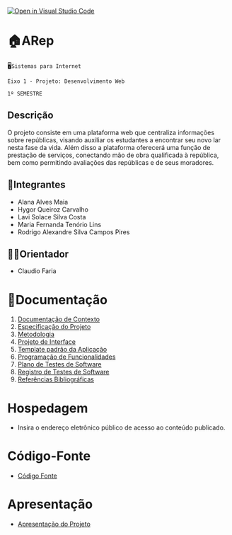 [![Open in Visual Studio Code](https://classroom.github.com/assets/open-in-vscode-718a45dd9cf7e7f842a935f5ebbe5719a5e09af4491e668f4dbf3b35d5cca122.svg)](https://classroom.github.com/online_ide?assignment_repo_id=14259179&assignment_repo_type=AssignmentRepo)
# 🏠ARep

🖥️`Sistemas para Internet`

`Eixo 1 - Projeto: Desenvolvimento Web`

`1º SEMESTRE`

## Descrição 

O projeto consiste em uma plataforma web que centraliza informações sobre repúblicas, visando auxiliar os estudantes a encontrar seu novo lar nesta fase da vida.
Além disso a plataforma oferecerá uma função de prestação de serviços, conectando mão de obra qualificada à república, bem como permitindo avaliações das repúblicas e de seus moradores.

## 🧠Integrantes  

* Alana Alves Maia
* Hygor Queiroz Carvalho
* Lavi Solace Silva Costa
* Maria Fernanda Tenório Lins
* Rodrigo Alexandre Silva Campos Pires
  

## 👨‍🏫Orientador

* Claudio Faria 

# 💾Documentação

<ol>
<li><a href="documents/01-Documentação de Contexto.md"> Documentação de Contexto</a></li>
<li><a href="documents/02-Especificação do Projeto.md"> Especificação do Projeto</a></li>
<li><a href="documents/03-Metodologia.md"> Metodologia</a></li>
<li><a href="documents/04-Projeto de Interface.md"> Projeto de Interface</a></li>
<li><a href="documents/05-Template padrão da Aplicação.md"> Template padrão da Aplicação</a></li>
<li><a href="documents/06-Programação de Funcionalidades.md"> Programação de Funcionalidades</a></li>
<li><a href="documents/07-Plano de Testes de Software.md"> Plano de Testes de Software</a></li>
<li><a href="documents/08-Registro de Testes de Software.md"> Registro de Testes de Software</a></li>
<li><a href="documents/09-Referências Bibliográficas.md"> Referências Bibliográficas</a></li>
</ol>

# Hospedagem

* Insira o endereço eletrônico público de acesso ao conteúdo publicado. 

# Código-Fonte

* <a href="src/README.md">Código Fonte</a>

# Apresentação

* <a href="presentation/README.md">Apresentação do Projeto</a>
